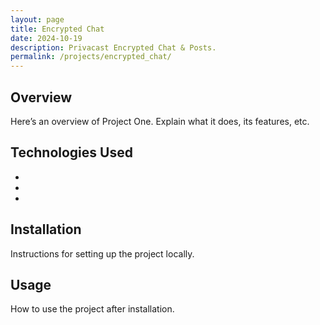 ```yaml
---
layout: page
title: Encrypted Chat
date: 2024-10-19
description: Privacast Encrypted Chat & Posts.
permalink: /projects/encrypted_chat/
---
```


## Overview
Here’s an overview of Project One. Explain what it does, its features, etc.

## Technologies Used
- 
- 
- 

## Installation
Instructions for setting up the project locally.

## Usage
How to use the project after installation.